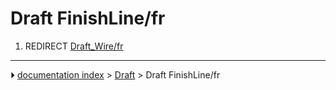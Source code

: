 # Draft FinishLine/fr
1.  REDIRECT [Draft_Wire/fr](Draft_Wire/fr.md)



---
⏵ [documentation index](../README.md) > [Draft](Draft_Workbench.md) > Draft FinishLine/fr
